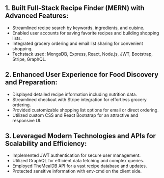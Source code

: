## 1. Built Full-Stack Recipe Finder (MERN) with Advanced Features:

* Streamlined recipe search by keywords, ingredients, and cuisine.
* Enabled user accounts for saving favorite recipes and building shopping lists.
* Integrated grocery ordering and email list sharing for convenient shopping.
* Techstack used: MongoDB, Express, React, Node.js, JWT, Bootstrap, Stripe, GraphQL.

## 2. Enhanced User Experience for Food Discovery and Preparation:

* Displayed detailed recipe information including nutrition data.
* Streamlined checkout with Stripe integration for effortless grocery ordering.
* Provided customizable shopping list options for email or direct ordering.
* Utilized custom CSS and React Bootstrap for an attractive and responsive UI.

## 3. Leveraged Modern Technologies and APIs for Scalability and Efficiency:

* Implemented JWT authentication for secure user management.
* Utilized GraphQL for efficient data fetching and complex queries.
* Employed TheMealDB API for a vast recipe database and updates.
* Protected sensitive information with env-cmd on the client side.
